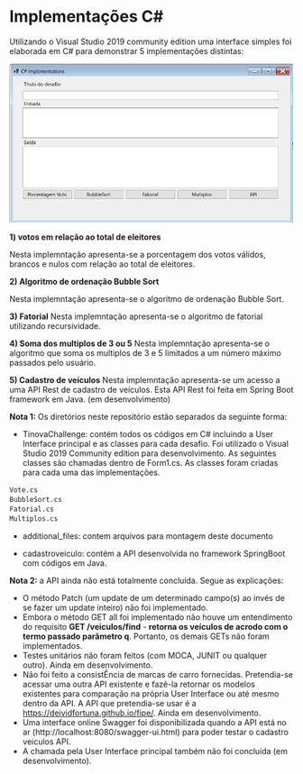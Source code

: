 # Implementações C#

Utilizando o Visual Studio 2019 community edition uma interface simples foi elaborada em C# para demonstrar 5 implementações distintas:

![Main User interface](https://github.com/rogeriodcb/desafiosCsharp/blob/main/additional_files/CSharpHMI.png)

**1) votos em relação ao total de eleitores**

Nesta implemntação apresenta-se a porcentagem dos votos válidos, brancos e nulos com relação ao total de eleitores.


**2) Algoritmo de ordenação Bubble Sort**

Nesta implemntação apresenta-se o algoritmo de ordenação Bubble Sort.

**3) Fatorial**
Nesta implemntação apresenta-se o algoritmo de fatorial utilizando recursividade.

**4) Soma dos multiplos de 3 ou 5**
Nesta implemntação apresenta-se o algoritmo que soma os multiplos de 3 e 5 limitados a um número máximo passados pelo usuário.

**5) Cadastro de veículos**
Nesta implemntação apresenta-se um acesso a uma API Rest de cadastro de veículos. Esta API Rest foi feita em Spring Boot framework em Java.
(em desenvolvimento)


**Nota 1:** Os diretórios neste repositório estão separados da seguinte forma:
- TinovaChallenge: contém todos os códigos em C# incluindo a User Interface principal e as classes para cada desafio. Foi utilizado o Visual Studio 2019 Community edition para desenvolvimento. 
As seguintes classes são chamadas dentro de Form1.cs. As classes foram criadas para cada uma das implementações.

```bash
Vote.cs
BubbleSort.cs
Fatorial.cs
Multiplos.cs
```
- additional_files: contem arquivos para montagem deste documento

- cadastroveiculo: contém a API desenvolvida no framework SpringBoot com códigos em Java.

**Nota 2:** a API ainda não está totalmente concluída. Segue as explicações:
- O método Patch (um update de um determinado campo(s) ao invés de se fazer um update inteiro) não foi implementado.
- Embora o método GET all foi implementado não houve um entendimento do requisito **GET /veiculos/find** - **retorna os veículos de acrodo com o termo passado parâmetro q**. Portanto, os demais GETs não foram implementados.
- Testes unitários não foram feitos (com MOCA, JUNIT ou qualquer outro). Ainda em desenvolvimento.
- Não foi feito a consistÊncia de marcas de carro fornecidas. Pretendia-se acessar uma outra API existente e fazê-la retornar os modelos existentes para comparação na própria User Interface ou até mesmo dentro da API. A API que pretendia-se usar é a https://deividfortuna.github.io/fipe/. Ainda em desenvolvimento.
- Uma interface online Swagger foi disponibilizada quando a API está no ar (http://localhost:8080/swagger-ui.html) para poder testar o cadastro veiculos API.
- A chamada pela User Interface principal também não foi concluída (em desenvolvimento).


